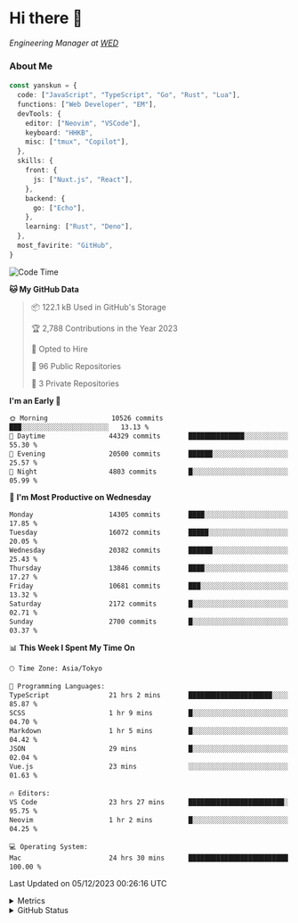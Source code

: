 # Hi there&nbsp;:wave:

<!-- ![Alt text](https://spotify-recently-played-readme.vercel.app/api?user=31kynbuubkiu3r4qh4hjuaglhfay) -->

_Engineering Manager at [WED](https://github.com/wedinc)_

### About Me

```ts
const yanskun = {
  code: ["JavaScript", "TypeScript", "Go", "Rust", "Lua"],
  functions: ["Web Developer", "EM"],
  devTools: {
    editor: ["Neovim", "VSCode"],
    keyboard: "HHKB",
    misc: ["tmux", "Copilot"],
  },
  skills: {
    front: {
      js: ["Nuxt.js", "React"],
    },
    backend: {
      go: ["Echo"],
    },
    learning: ["Rust", "Deno"],
  },
  most_favirite: "GitHub",
}
```

<!--START_SECTION:waka-->
![Code Time](http://img.shields.io/badge/Code%20Time-610%20hrs%2054%20mins-blue)

**🐱 My GitHub Data** 

> 📦 122.1 kB Used in GitHub's Storage 
 > 
> 🏆 2,788 Contributions in the Year 2023
 > 
> 💼 Opted to Hire
 > 
> 📜 96 Public Repositories 
 > 
> 🔑 3 Private Repositories 
 > 
**I'm an Early 🐤** 

```text
🌞 Morning                10526 commits       ███░░░░░░░░░░░░░░░░░░░░░░   13.13 % 
🌆 Daytime                44329 commits       ██████████████░░░░░░░░░░░   55.30 % 
🌃 Evening                20500 commits       ██████░░░░░░░░░░░░░░░░░░░   25.57 % 
🌙 Night                  4803 commits        █░░░░░░░░░░░░░░░░░░░░░░░░   05.99 % 
```
📅 **I'm Most Productive on Wednesday** 

```text
Monday                   14305 commits       ████░░░░░░░░░░░░░░░░░░░░░   17.85 % 
Tuesday                  16072 commits       █████░░░░░░░░░░░░░░░░░░░░   20.05 % 
Wednesday                20382 commits       ██████░░░░░░░░░░░░░░░░░░░   25.43 % 
Thursday                 13846 commits       ████░░░░░░░░░░░░░░░░░░░░░   17.27 % 
Friday                   10681 commits       ███░░░░░░░░░░░░░░░░░░░░░░   13.32 % 
Saturday                 2172 commits        █░░░░░░░░░░░░░░░░░░░░░░░░   02.71 % 
Sunday                   2700 commits        █░░░░░░░░░░░░░░░░░░░░░░░░   03.37 % 
```


📊 **This Week I Spent My Time On** 

```text
🕑︎ Time Zone: Asia/Tokyo

💬 Programming Languages: 
TypeScript               21 hrs 2 mins       █████████████████████░░░░   85.87 % 
SCSS                     1 hr 9 mins         █░░░░░░░░░░░░░░░░░░░░░░░░   04.70 % 
Markdown                 1 hr 5 mins         █░░░░░░░░░░░░░░░░░░░░░░░░   04.42 % 
JSON                     29 mins             █░░░░░░░░░░░░░░░░░░░░░░░░   02.04 % 
Vue.js                   23 mins             ░░░░░░░░░░░░░░░░░░░░░░░░░   01.63 % 

🔥 Editors: 
VS Code                  23 hrs 27 mins      ████████████████████████░   95.75 % 
Neovim                   1 hr 2 mins         █░░░░░░░░░░░░░░░░░░░░░░░░   04.25 % 

💻 Operating System: 
Mac                      24 hrs 30 mins      █████████████████████████   100.00 % 
```


 Last Updated on 05/12/2023 00:26:16 UTC
<!--END_SECTION:waka-->

<details>
  <summary>Metrics</summary>
  <img src="https://github.com/yanskun/yanskun/blob/main/github-metrics.svg" alt="Metrics">
</details>

<details>
  <summary>GitHub Status</summary>
  <picture>
    <source media="(prefers-color-scheme: dark)" srcset="https://raw.githubusercontent.com/yanskun/yanskun/master/profile-summary-card-output/nord_dark/0-profile-details.svg">
   <img src="https://raw.githubusercontent.com/yanskun/yanskun/master/profile-summary-card-output/default/0-profile-details.svg">
  </picture>
  <br>
  <picture>
    <source media="(prefers-color-scheme: dark)" srcset="https://raw.githubusercontent.com/yanskun/yanskun/master/profile-summary-card-output/nord_dark/1-repos-per-language.svg">
   <img src="https://raw.githubusercontent.com/yanskun/yanskun/master/profile-summary-card-output/default/1-repos-per-language.svg">
  </picture>
  <picture>
    <source media="(prefers-color-scheme: dark)" srcset="https://raw.githubusercontent.com/yanskun/yanskun/master/profile-summary-card-output/nord_dark/2-most-commit-language.svg">
   <img src="https://raw.githubusercontent.com/yanskun/yanskun/master/profile-summary-card-output/default/2-most-commit-language.svg">
  </picture>
  <br>
  <picture>
    <source media="(prefers-color-scheme: dark)" srcset="https://raw.githubusercontent.com/yanskun/yanskun/master/profile-summary-card-output/nord_dark/3-stats.svg">
   <img src="https://raw.githubusercontent.com/yanskun/yanskun/master/profile-summary-card-output/default/3-stats.svg">
  </picture>
  <picture>
    <source media="(prefers-color-scheme: dark)" srcset="https://raw.githubusercontent.com/yanskun/yanskun/master/profile-summary-card-output/nord_dark/4-productive-time.svg">
   <img src="https://raw.githubusercontent.com/yanskun/yanskun/master/profile-summary-card-output/default/4-productive-time.svg">
  </picture>
</details>

